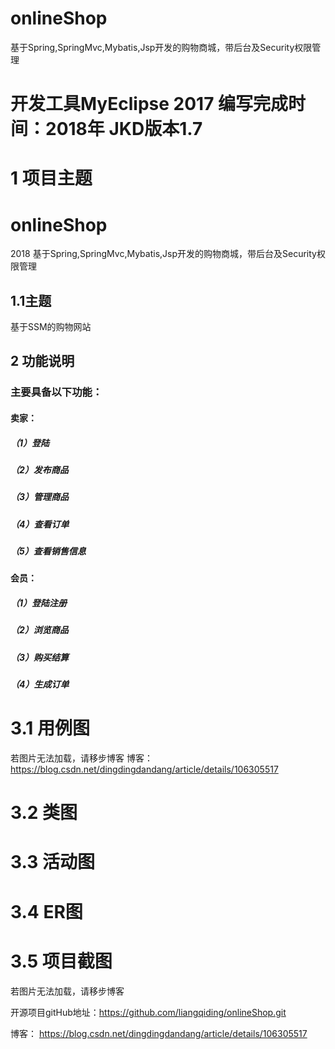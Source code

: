 # onlineShop

基于Spring,SpringMvc,Mybatis,Jsp开发的购物商城，带后台及Security权限管理
# 开发工具MyEclipse 2017  编写完成时间：2018年  JKD版本1.7  
# 1 项目主题

# onlineShop
2018 基于Spring,SpringMvc,Mybatis,Jsp开发的购物商城，带后台及Security权限管理

## 1.1主题

基于SSM的购物网站

## 2 功能说明
### 主要具备以下功能：

#### 卖家：
##### （1）登陆
##### （2）发布商品
##### （3）管理商品
##### （4）查看订单
##### （5）查看销售信息
#### 会员：
##### （1）登陆注册
##### （2）浏览商品
##### （3）购买结算
##### （4）生成订单


# 3.1 用例图
若图片无法加载，请移步博客
博客： https://blog.csdn.net/dingdingdandang/article/details/106305517
# 3.2 类图

# 3.3 活动图

# 3.4 ER图

# 3.5 项目截图
 若图片无法加载，请移步博客

开源项目gitHub地址：https://github.com/liangqiding/onlineShop.git

博客： https://blog.csdn.net/dingdingdandang/article/details/106305517


